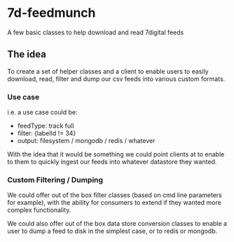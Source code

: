7d-feedmunch
============

A few basic classes to help download and read 7digital feeds

The idea 
--------

To create a set of helper classes and a client to enable users to easily download, read, filter and dump our csv feeds into various custom formats.

### Use case 
i.e. a use case could be:

* feedType: track full
* filter: {labelId != 34}
* output: filesystem / mongodb / redis / whatever

With the idea that it would be something we could point clients at to enable to them to quickly ingest our feeds into whatever datastore they wanted.

### Custom Filtering / Dumping 

We could offer out of the box filter classes (based on cmd line parameters for example), with the ability for consumers to extend if they wanted more complex functionality. 

We could also offer out of the box data store conversion classes to enable a user to dump a feed to disk in the simplest case, or to redis or mongodb.
